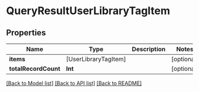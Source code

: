 # QueryResultUserLibraryTagItem

## Properties
Name | Type | Description | Notes
------------ | ------------- | ------------- | -------------
**items** | [UserLibraryTagItem] |  | [optional] 
**totalRecordCount** | **Int** |  | [optional] 

[[Back to Model list]](../README.md#documentation-for-models) [[Back to API list]](../README.md#documentation-for-api-endpoints) [[Back to README]](../README.md)


